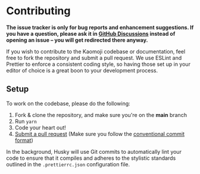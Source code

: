 # Contributing

**The issue tracker is only for bug reports and enhancement suggestions. If you have a question, please ask it in [GitHub Discussions](https://github.com/mahyarmirrashed/bot-kaomoji/discussions) instead of opening an issue – you will get redirected there anyway.**

If you wish to contribute to the Kaomoji codebase or documentation, feel free to fork the repository and submit a pull request. We use ESLint and Prettier to enforce a consistent coding style, so having those set up in your editor of choice is a great boon to your development process.

## Setup

To work on the codebase, please do the following:

1. Fork & clone the repository, and make sure you're on the **main** branch
2. Run `yarn`
3. Code your heart out!
4. [Submit a pull request](https://github.com/mahyarmirrashed/bot-kaomoji/compare) (Make sure you follow the [conventional commit format](https://github.com/conventional-changelog/commitlint/tree/master/%40commitlint/config-conventional))

In the background, Husky will use Git commits to automatically lint your code to ensure that it compiles and adheres to the stylistic standards outlined in the `.prettierrc.json` configuration file.
